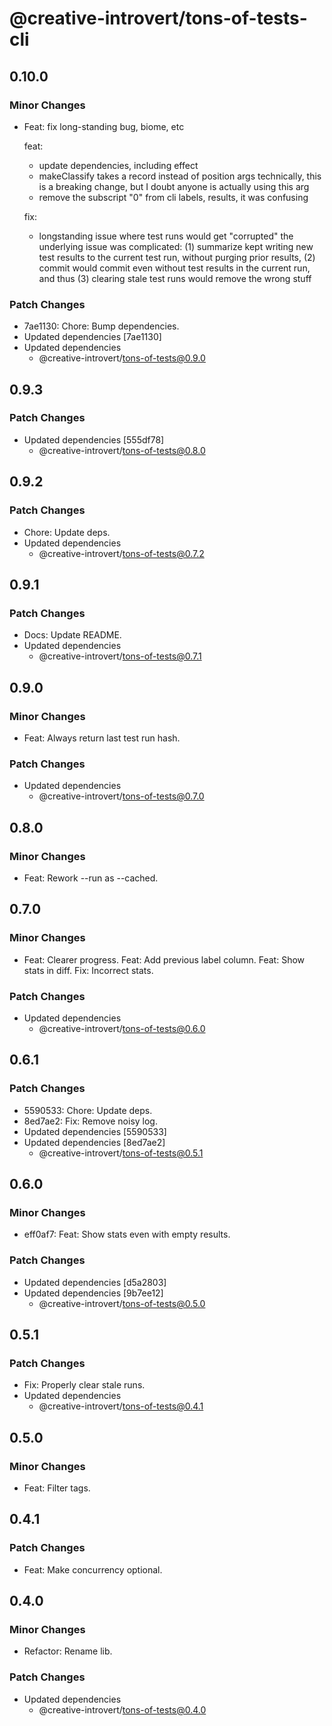 # @creative-introvert/tons-of-tests-cli

## 0.10.0

### Minor Changes

- Feat: fix long-standing bug, biome, etc

  feat:

  - update dependencies, including effect
  - makeClassify takes a record instead of position args
    technically, this is a breaking change, but I doubt anyone is
    actually using this arg
  - remove the subscript "0" from cli labels, results, it was confusing

  fix:

  - longstanding issue where test runs would get "corrupted"
    the underlying issue was complicated: (1) summarize kept writing new
    test results to the current test run, without purging prior results,
    (2) commit would commit even without test results in the current
    run, and thus (3) clearing stale test runs would remove the wrong
    stuff

### Patch Changes

- 7ae1130: Chore: Bump dependencies.
- Updated dependencies [7ae1130]
- Updated dependencies
  - @creative-introvert/tons-of-tests@0.9.0

## 0.9.3

### Patch Changes

- Updated dependencies [555df78]
  - @creative-introvert/tons-of-tests@0.8.0

## 0.9.2

### Patch Changes

- Chore: Update deps.
- Updated dependencies
  - @creative-introvert/tons-of-tests@0.7.2

## 0.9.1

### Patch Changes

- Docs: Update README.
- Updated dependencies
  - @creative-introvert/tons-of-tests@0.7.1

## 0.9.0

### Minor Changes

- Feat: Always return last test run hash.

### Patch Changes

- Updated dependencies
  - @creative-introvert/tons-of-tests@0.7.0

## 0.8.0

### Minor Changes

- Feat: Rework --run as --cached.

## 0.7.0

### Minor Changes

- Feat: Clearer progress.
  Feat: Add previous label column.
  Feat: Show stats in diff.
  Fix: Incorrect stats.

### Patch Changes

- Updated dependencies
  - @creative-introvert/tons-of-tests@0.6.0

## 0.6.1

### Patch Changes

- 5590533: Chore: Update deps.
- 8ed7ae2: Fix: Remove noisy log.
- Updated dependencies [5590533]
- Updated dependencies [8ed7ae2]
  - @creative-introvert/tons-of-tests@0.5.1

## 0.6.0

### Minor Changes

- eff0af7: Feat: Show stats even with empty results.

### Patch Changes

- Updated dependencies [d5a2803]
- Updated dependencies [9b7ee12]
  - @creative-introvert/tons-of-tests@0.5.0

## 0.5.1

### Patch Changes

- Fix: Properly clear stale runs.
- Updated dependencies
  - @creative-introvert/tons-of-tests@0.4.1

## 0.5.0

### Minor Changes

- Feat: Filter tags.

## 0.4.1

### Patch Changes

- Feat: Make concurrency optional.

## 0.4.0

### Minor Changes

- Refactor: Rename lib.

### Patch Changes

- Updated dependencies
  - @creative-introvert/tons-of-tests@0.4.0
